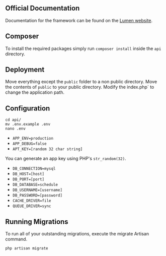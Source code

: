 ## Official Documentation

Documentation for the framework can be found on the [Lumen website](http://lumen.laravel.com/docs).

## Composer

To install the required packages simply run `composer install` inside the `api` directory.

## Deployment

Move everything except the `public` folder to a non public directory. Move the contents of `public` to your public directory. Modify the index.php` to change the application path.

## Configuration

```
cd api/
mv .env.example .env
nano .env
```

* ```APP_ENV=production```
* ```APP_DEBUG=false```
* ```APT_KEY=[random 32 char string]```

You can generate an app key using PHP's ```str_random(32)```.

* ```DB_CONNECTION=mysql```
* ```DB_HOST=[host]```
* ```DB_PORT=[port]```
* ```DB_DATABASE=schedule```
* ```DB_USERNAME=[username]```
* ```DB_PASSWORD=[password]```
* ```CACHE_DRIVER=file```
* ```QUEUE_DRIVER=sync```


## Running Migrations

To run all of your outstanding migrations, execute the migrate Artisan command.

```
php artisan migrate
```